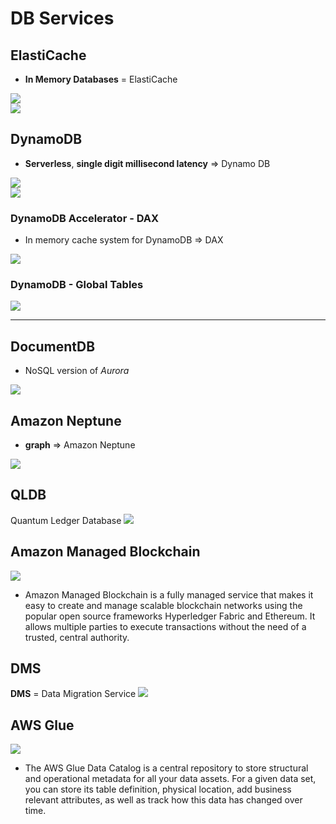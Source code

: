# DB Services

## ElastiCache
* **In Memory Databases** = ElastiCache

![](img/cache.png)  
![](img/cahcrepre.png)  

## DynamoDB

* **Serverless**, **single digit millisecond latency** => Dynamo DB

![](img/dialoma.png)  
![](img/dynodbrepr.png)  

### DynamoDB Accelerator - DAX
* In memory cache system for DynamoDB => DAX

![](img/dax.png)  

### DynamoDB - Global Tables
![](img/dynoglob.png)  


___

## DocumentDB
* NoSQL version of _Aurora_

![](img/documentDB.png)  

## Amazon Neptune
* **graph** => Amazon Neptune

![](img/neptune.png)  

## QLDB
Quantum Ledger Database
![](img/qldb.png)  

## Amazon Managed Blockchain
![](img/blockchain.png)  
* Amazon Managed Blockchain is a fully managed service that makes it easy to create and manage scalable blockchain networks using the popular open source frameworks Hyperledger Fabric and Ethereum. It allows multiple parties to execute transactions without the need of a trusted, central authority.
## DMS
**DMS** = Data Migration Service
![](img/dms.png)  

## AWS Glue
![](img/glue.png)  
* The AWS Glue Data Catalog is a central repository to store structural and operational metadata for all your data assets. For a given data set, you can store its table definition, physical location, add business relevant attributes, as well as track how this data has changed over time.